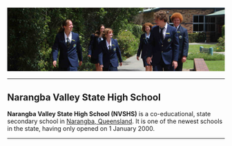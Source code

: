 ![NVSHS](https://github.com/nvshs/.github/blob/main/images/slide-01.jpg) 

---

## Narangba Valley State High School

**Narangba Valley State High School (NVSHS)** is a co-educational, state secondary school in [Narangba, Queensland](https://en.wikipedia.org/wiki/Narangba,_Queensland). It is one of the newest schools in the state, having only opened on 1 January 2000.

---

